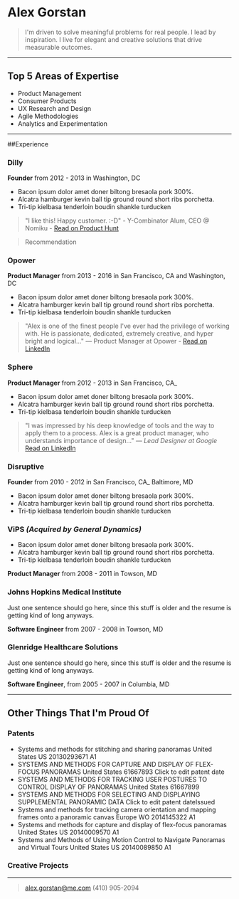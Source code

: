 # Alex Gorstan
>I'm driven to solve meaningful problems for real people. I lead by inspiration. I live for elegant and creative solutions that drive measurable outcomes.

---
## Top 5 Areas of Expertise
- Product Management
- Consumer Products
- UX Research and Design
- Agile Methodologies
- Analytics and Experimentation

---

##Experience
### Dilly
**Founder** from 2012 - 2013 in Washington, DC
* Bacon ipsum dolor amet doner biltong bresaola pork 300%.
* Alcatra hamburger kevin ball tip ground round short ribs porchetta.
* Tri-tip kielbasa tenderloin boudin shankle turducken

>"I like this! Happy customer. :-D" - Y-Combinator Alum, CEO @ Nomiku - [Read on Product Hunt](www.google.com)

> Recommendation

### Opower
**Product Manager** from 2013 - 2016 in San Francisco, CA and Washington, DC
* Bacon ipsum dolor amet doner biltong bresaola pork 300%.
* Alcatra hamburger kevin ball tip ground round short ribs porchetta.
* Tri-tip kielbasa tenderloin boudin shankle turducken

>"Alex is one of the finest people I've ever had the privilege of working with. He is passionate, dedicated, extremely creative, and hyper bright and logical..." — Product Manager at Opower - [Read on LinkedIn](www.google.com)

### Sphere
**Product Manager** from 2012 - 2013 in San Francisco, CA_
* Bacon ipsum dolor amet doner biltong bresaola pork 300%.
* Alcatra hamburger kevin ball tip ground round short ribs porchetta.
* Tri-tip kielbasa tenderloin boudin shankle turducken

>"I was impressed by his deep knowledge of tools and the way to apply them to a process. Alex is a great product manager, who understands importance of design..." _— Lead Designer at Google_ [Read on LinkedIn](www.google.com)

### Disruptive
**Founder** from 2010 - 2012 in San Francisco, CA_ Baltimore, MD
* Bacon ipsum dolor amet doner biltong bresaola pork 300%.
* Alcatra hamburger kevin ball tip ground round short ribs porchetta.
* Tri-tip kielbasa tenderloin boudin shankle turducken

### ViPS _(Acquired by General Dynamics)_
* Bacon ipsum dolor amet doner biltong bresaola pork 300%.
* Alcatra hamburger kevin ball tip ground round short ribs porchetta.
* Tri-tip kielbasa tenderloin boudin shankle turducken

**Product Manager** from 2008 - 2011 in Towson, MD

### Johns Hopkins Medical Institute
Just one sentence should go here, since this stuff is older and the resume is getting kind of long anyways.

**Software Engineer** from 2007 - 2008 in Towson, MD

### Glenridge Healthcare Solutions
Just one sentence should go here, since this stuff is older and the resume is getting kind of long anyways.

**Software Engineer**, from 2005 - 2007 in Columbia, MD

---
## Other Things That I'm Proud Of
### Patents
* Systems and methods for stitching and sharing panoramas
United States US 20130293671 A1
* SYSTEMS AND METHODS FOR CAPTURE AND DISPLAY OF FLEX-FOCUS PANORAMAS
United States 61667893
Click to edit patent date
* SYSTEMS AND METHODS FOR TRACKING USER POSTURES TO CONTROL DISPLAY OF PANORAMAS
United States 61667899
* SYSTEMS AND METHODS FOR SELECTING AND DISPLAYING SUPPLEMENTAL PANORAMIC DATA
Click to edit patent dateIssued 
* Systems and methods for tracking camera orientation and mapping frames onto a panoramic canvas
Europe WO 2014145322 A1
* Systems and methods for capture and display of flex-focus panoramas
United States US 20140009570 A1
* Systems and Methods of Using Motion Control to Navigate Panoramas and Virtual Tours
United States US 20140089850 A1
### Creative Projects



---
> [alex.gorstan@me.com](mailto:alex.gorstan@me.com)
> (410) 905-2094
